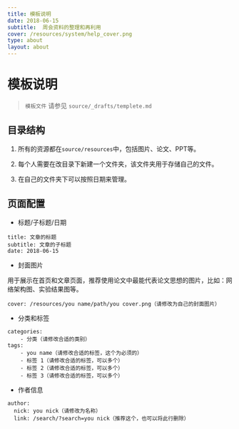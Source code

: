 ```yaml
---
title: 模板说明
date: 2018-06-15
subtitle:  周会资料的整理和再利用
cover: /resources/system/help_cover.png
type: about
layout: about
---
```


# 模板说明

> `模板文件` 请参见 `source/_drafts/templete.md`


## 目录结构

1. 所有的资源都在`source/resources`中，包括图片、论文、PPT等。

2. 每个人需要在改目录下新建一个文件夹，该文件夹用于存储自己的文件。

3. 在自己的文件夹下可以按照日期来管理。


## 页面配置

* 标题/子标题/日期

```
title: 文章的标题
subtitle: 文章的子标题
date: 2018-06-15
```

* 封面图片

用于展示在首页和文章页面，推荐使用论文中最能代表论文思想的图片，比如：网络架构图、实验结果图等。

```
cover: /resources/you name/path/you cover.png（请修改为自己的封面图片）
```

* 分类和标签

```
categories:
    - 分类（请修改合适的类别）
tags:
    - you name（请修改合适的标签，这个为必须的）
    - 标签 1（请修改合适的标签，可以多个）
    - 标签 2（请修改合适的标签，可以多个）
    - 标签 3（请修改合适的标签，可以多个）
```

* 作者信息

```
author: 
  nick: you nick（请修改为名称）
  link: /search/?search=you nick（推荐这个，也可以将此行删除）
```

